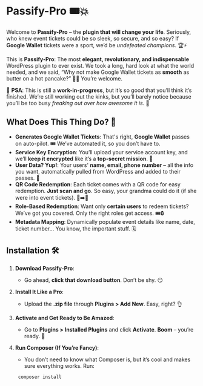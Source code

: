 # Passify-Pro 🎟️💥

Welcome to **Passify-Pro** – the **plugin that will change your life**. Seriously, who knew event tickets could be so sleek, so secure, and so easy? If **Google Wallet** tickets were a sport, we’d be *undefeated champions*. 🏆⚡

This is **Passify-Pro**: The most **elegant, revolutionary, and indispensable** WordPress plugin to ever exist. We took a long, hard look at what the world needed, and we said, “Why not make Google Wallet tickets as **smooth** as butter on a hot pancake?” 🍯🥞 You’re welcome.

🚨 **PSA**: This is still a **work-in-progress**, but it’s so good that you’ll think it’s finished. We’re still working out the kinks, but you’ll barely notice because you’ll be too busy *freaking out over how awesome it is*. 🚨

## What Does This Thing Do? 🤔

- **Generates Google Wallet Tickets**: That's right, **Google Wallet** passes on auto-pilot. 🎟️ We’ve automated it, so you don’t have to.
- **Service Key Encryption**: You’ll upload your service account key, and we’ll **keep it encrypted** like it’s a **top-secret mission**. 🔐
- **User Data? Yup!**: Your users' **name, email, phone number** – all the info you want, automatically pulled from WordPress and added to their passes. 📱
- **QR Code Redemption**: Each ticket comes with a QR code for easy redemption. **Just scan and go**. So easy, your grandma could do it (if she were into event tickets). 📱➡️🛂
- **Role-Based Redemption**: Want only **certain users** to redeem tickets? We’ve got you covered. Only the right roles get access. 🎟️🔒
- **Metadata Mapping**: Dynamically populate event details like name, date, ticket number… You know, the important stuff. 🗓️

## Installation 🛠️

1. **Download Passify-Pro**:
   - Go ahead, **click that download button**. Don’t be shy. 😏

2. **Install It Like a Pro**:
   - Upload the **.zip file** through **Plugins > Add New**. Easy, right? 👌

3. **Activate and Get Ready to Be Amazed**:
   - Go to **Plugins > Installed Plugins** and click **Activate**. **Boom** – you’re ready. 🚀

4. **Run Composer (If You’re Fancy)**:
   - You don’t need to know what Composer is, but it’s cool and makes sure everything works. Run:
   ```
   	composer install
   ```

